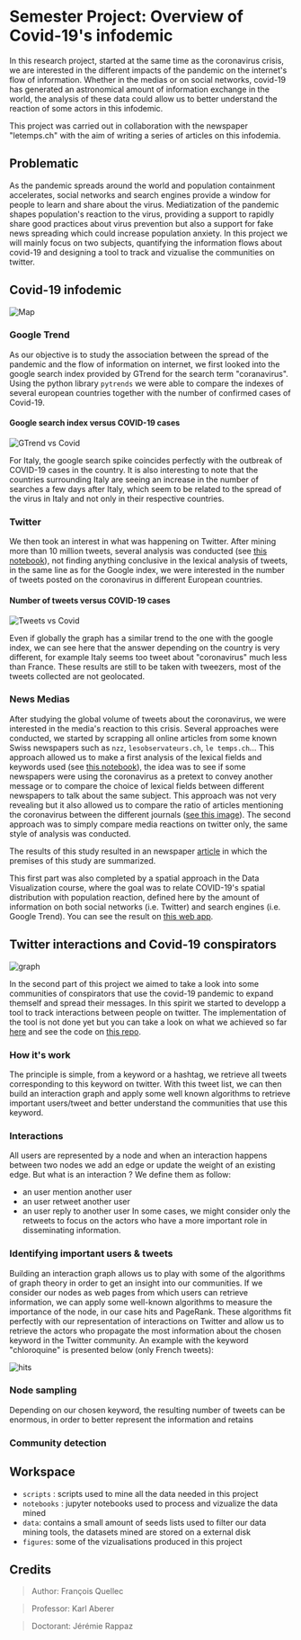 # Semester Project: Overview of Covid-19's infodemic 

In this research project, started at the same time as the coronavirus crisis, we are interested in the different impacts of the pandemic on the internet's flow of information. Whether in the medias or on social networks, covid-19 has generated an astronomical amount of information exchange in the world, the analysis of these data could allow us to better understand the reaction of some actors in this infodemic.

This project was carried out in collaboration with the newspaper "letemps.ch" with the aim of writing a series of articles on this infodemia.

## Problematic
As the pandemic spreads around the world and population containment accelerates, social networks and search engines provide a window for people to learn and share about the virus. Mediatization of the pandemic shapes population's reaction to the virus, providing a support to rapidly share good practices about virus prevention but also a support for fake news spreading which could increase population anxiety. In this project we will mainly focus on two subjects, quantifying the information flows about covid-19 and designing a tool to track and vizualise the communities on twitter.


## Covid-19 infodemic
![Map](figures/europeTweetsVsCorona.png)

### Google Trend
As our objective is to study the association between the spread of the pandemic and the flow of information on internet, we first looked into the google search index provided by GTrend for the search term "coranavirus". Using the python library `pytrends` we were able to compare the indexes of several european countries together with the number of confirmed cases of Covid-19. 

#### Google search index versus COVID-19 cases
![GTrend vs Covid](figures/covidVsGtrend.png)

For Italy, the google search spike coincides perfectly with the outbreak of COVID-19 cases in the country. It is also interesting to note that the countries surrounding Italy are seeing an increase in the number of searches a few days after Italy, which seem to be related to the spread of the virus in Italy and not only in their respective countries.

### Twitter
We then took an interest in what was happening on Twitter. After mining more than 10 million tweets, several analysis was conducted (see [this notebook](notebooks/COVID.ipynb)), not finding anything conclusive in the lexical analysis of tweets, in the same line as for the Google index, we were interested in the number of tweets posted on the coronavirus in different European countries. 

#### Number of tweets versus COVID-19 cases
![Tweets vs Covid](figures/covidVsTweets.png)

Even if globally the graph has a similar trend to the one with the google index, we can see here that the answer depending on the country is very different, for example Italy seems too tweet about "coronavirus" much less than France. These results are still to be taken with tweezers, most of the tweets collected are not geolocated.  

### News Medias
After studying the global volume of tweets about the coronavirus, we were interested in the media's reaction to this crisis. Several approaches were conducted, we started by scrapping all online articles from some known Swiss newspapers such as `nzz`, `lesobservateurs.ch`, `le temps.ch`... This approach allowed us to make a first analysis of the lexical fields and keywords used (see [this notebook](notebooks/lesobservateurs.ipynb)), the idea was to see if some newspapers were using the coronavirus as a pretext to convey another message or to compare the choice of lexical fields between different newspapers to talk about the same subject. This approach was not very revealing but it also allowed us to compare the ratio of articles mentioning the coronavirus between the different journals ([see this image](figures/covid_proportions.pdf)).
The second approach was to simply compare media reactions on twitter only, the same style of analysis was conducted.

The results of this study resulted in an newspaper [article](https://labs.letemps.ch/interactive/2020/covid-trends/) in which the premises of this study are summarized.

This first part was also completed by a spatial approach in the Data Visualization course, where the goal was to relate COVID-19's spatial distribution with population reaction, defined here by the amount of information on both social networks (i.e. Twitter) and search engines (i.e. Google Trend). You can see the result on [this web app](https://com-480-data-visualization.github.io/com-480-project-coronateam/).

## Twitter interactions and Covid-19 conspirators
![graph](figures/graph.png)

In the second part of this project we aimed to take a look into some communities of conspirators that use the covid-19 pandemic to expand themself and spread their messages.
In this spirit we started to developp a tool to track interactions between people on twitter. The implementation of the tool is not done yet but you can take a look on what we achieved so far [here](https://fanfou02.github.io/twitter-interactions-graph/) and see the code on [this repo](https://github.com/Fanfou02/twitter-interactions-graph).

### How it's work
The principle is simple, from a keyword or a hashtag, we retrieve all tweets corresponding to this keyword on twitter. With this tweet list, we can then build an interaction graph and apply some well known algorithms to retrieve important users/tweet and better understand the communities that use this keyword.

### Interactions 
All users are represented by a node and when an interaction happens between two nodes we add an edge or update the weight of an existing edge. But what is an interaction ? We define them as follow: 
- an user mention another user
- an user retweet another user
- an user reply to another user
In some cases, we might consider only the retweets to focus on the actors who have a more important role in disseminating information.

### Identifying important users & tweets
Building an interaction graph allows us to play with some of the algorithms of graph theory in order to get an insight into our communities.
If we consider our nodes as web pages from which users can retrieve information, we can apply some well-known algorithms to measure the importance of the node, in our case hits and PageRank. These algorithms fit perfectly with our representation of interactions on Twitter and allow us to retrieve the actors who propagate the most information about the chosen keyword in the Twitter community. An example with the keyword "chloroquine" is presented below (only French tweets):

![hits](figures/HubsAuthorities.png)

### Node sampling

Depending on our chosen keyword, the resulting number of tweets can be enormous, in order to better represent the information and retains 

### Community detection

## Workspace 
- `scripts` : scripts used to mine all the data needed in this project 
- `notebooks` : jupyter notebooks used to process and vizualize the data mined
- `data`: contains a small amount of seeds lists used to filter our data mining tools, the datasets mined are stored on a external disk
- `figures`: some of the vizualisations produced in this project


## Credits

> Author: François Quellec

> Professor: Karl Aberer

> Doctorant: Jérémie Rappaz 